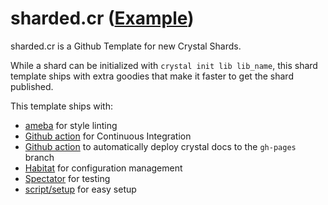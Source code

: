 # sharded.cr ([Example](https://github.com/grepsedawk/sharded.cr/tree/example))

sharded.cr is a Github Template for new Crystal Shards.

While a shard can be initialized with `crystal init lib lib_name`, this shard
template ships with extra goodies that make it faster to get the shard published.

This template ships with:

- [ameba](https://github.com/crystal-ameba/ameba) for style linting
- [Github action](https://github.com/grepsedawk/sharded.cr/blob/main/.github/workflows/ci.yml)
  for Continuous Integration
- [Github action](https://github.com/grepsedawk/sharded.cr/blob/main/.github/workflows/docs.yml)
  to automatically deploy crystal docs to the `gh-pages` branch
- [Habitat](https://github.com/luckyframework/habitat) for configuration management
- [Spectator](https://github.com/icy-arctic-fox/spectator) for testing
- [script/setup](https://github.com/grepsedawk/sharded.cr/blob/main/script/setup) for easy setup
